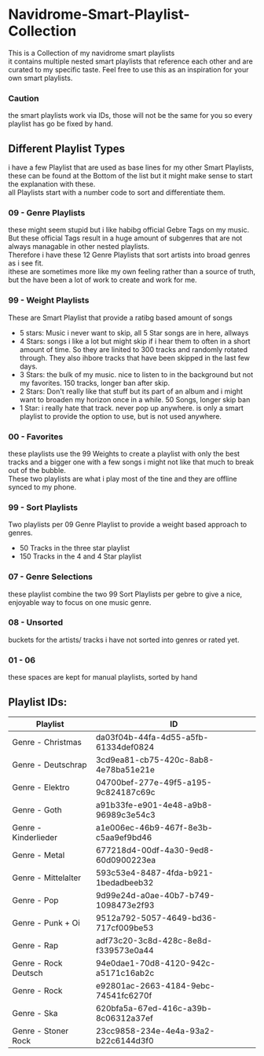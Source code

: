 # Navidrome-Smart-Playlist-Collection
This is a Collection of my navidrome smart playlists  
it contains multiple nested smart playlists that reference each other and are curated to my specific taste. Feel free to use this as an inspiration for your own smart playlists.
### Caution
the smart playlists work via IDs, those will not be the same for you so every playlist has go be fixed by hand.

## Different Playlist Types
i have a few Playlist that are used as base lines for my other Smart Playlists, these can be found at the Bottom of the list but it might make sense to start the explanation with these.  
all Playlists start with a number code to sort and differentiate them.


### 09 - Genre Playlists
these might seem stupid but i like habibg official Gebre Tags on my music. But these official Tags result in a huge amount of subgenres that are not always managable in other nested playlists.   
Therefore i have these 12 Genre Playlists that sort artists into broad genres as i see fit.   
ithese are sometimes more like my own feeling rather than a source of truth, but the have been a lot of work to create and work for me.

### 99 - Weight Playlists
These are Smart Playlist that provide a ratibg based amount of songs  
- 5 stars: Music i never want to skip, all 5 Star songs are in here, allways  
- 4 Stars: songs i like a lot but might skip if i hear them to often in a short amount of time. So they are linited to 300 tracks and randomly rotated through. They also ihbore tracks that have been skipped in the last few days.  
- 3 Stars: the bulk of my music. nice to listen to in the background but not my favorites. 150 tracks, longer ban after skip.  
- 2 Stars: Don't really like that stuff but its part of an album and i might want to broaden my horizon once in a while. 50 Songs, longer skip ban  
- 1 Star: i really hate that track. never pop up anywhere. is only a smart playlist to provide the option to use, but is not used anywhere.

### 00 - Favorites
these playlists use the 99 Weights to create a playlist with only the best tracks and a bigger one with a few songs i might not like that much to break out of the bubble.  
These two playlists are what i play most of the tine and they are offline synced to my phone.

### 99 - Sort Playlists
Two playlists per 09 Genre Playlist to provide a weight based approach to genres.  
- 50 Tracks in the three star playlist  
- 150 Tracks in the 4 and 4 Star playlist

### 07 - Genre Selections
these playlist combine the two 99 Sort Playlists per gebre to give a nice, enjoyable way to focus on one music genre.

### 08 - Unsorted
buckets for the artists/ tracks i have not sorted into genres or rated yet.

### 01 - 06
these spaces are kept for manual playlists, sorted by hand


## Playlist IDs:
| Playlist | ID |
| --- | --- |
| Genre - Christmas | da03f04b-44fa-4d55-a5fb-61334def0824 |
| Genre - Deutschrap | 3cd9ea81-cb75-420c-8ab8-4e78ba51e21e |
| Genre - Elektro | 04700bef-277e-49f5-a195-9c824187c69c |
| Genre - Goth | a91b33fe-e901-4e48-a9b8-96989c3e54c3 |
| Genre - Kinderlieder | a1e006ec-46b9-467f-8e3b-c5aa9ef9bd46 |
| Genre - Metal | 677218d4-00df-4a30-9ed8-60d0900223ea |
| Genre - Mittelalter | 593c53e4-8487-4fda-b921-1bedadbeeb32 |
| Genre - Pop | 9d99e24d-a0ae-40b7-b749-1098473e2f93 |
| Genre - Punk + Oi | 9512a792-5057-4649-bd36-717cf009be53 |
| Genre - Rap | adf73c20-3c8d-428c-8e8d-f339573e0a44 |
| Genre - Rock Deutsch | 94e0dae1-70d8-4120-942c-a5171c16ab2c |
| Genre - Rock | e92801ac-2663-4184-9ebc-74541fc6270f |
| Genre - Ska | 620bfa5a-67ed-416c-a39b-8c06312a37ef |
| Genre - Stoner Rock | 23cc9858-234e-4e4a-93a2-b22c6144d3f0 |
